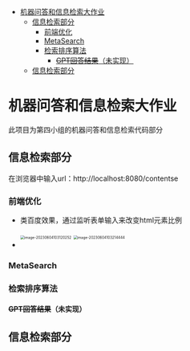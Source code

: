 - [机器问答和信息检索大作业](#机器问答和信息检索大作业)
  - [信息检索部分](#信息检索部分)
    - [前端优化](#前端优化)
    - [MetaSearch](#metasearch)
    - [检索排序算法](#检索排序算法)
      - [~~GPT回答结果~~（未实现）](#gpt回答结果未实现)
  - [信息检索部分](#信息检索部分-1)


# 机器问答和信息检索大作业

此项目为第四小组的机器问答和信息检索代码部分

## 信息检索部分
  
在浏览器中输入url：http://localhost:8080/contentse

### 前端优化

+ 类百度效果，通过监听表单输入来改变html元素比例

  <img src="C:\Users\hp\AppData\Roaming\Typora\typora-user-images\image-20230604103120252.png" alt="image-20230604103120252" style="zoom: 50%;" />

  <img src="C:\Users\hp\AppData\Roaming\Typora\typora-user-images\image-20230604103214444.png" alt="image-20230604103214444" style="zoom:50%;" />

+ 

### MetaSearch

### 检索排序算法

#### ~~GPT回答结果~~（未实现）

## 信息检索部分



